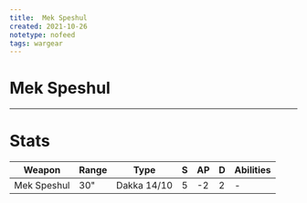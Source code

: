 ```yaml
---
title:  Mek Speshul
created: 2021-10-26
notetype: nofeed
tags: wargear
---
```


# Mek Speshul

---

# Stats

| Weapon      | Range | Type        | S   | AP  | D   | Abilities |
| ----------- | ----- | ----------- | --- | --- | --- | --------- |
| Mek Speshul | 30"   | Dakka 14/10 | 5   | -2  | 2   | -         | 
